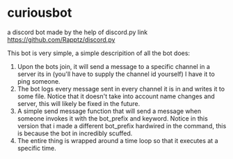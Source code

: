 # curiousbot
a discord bot made by the help of discord.py link https://github.com/Rapptz/discord.py

This bot is very simple, a simple descripition of all the bot does:
1. Upon the bots join, it will send a message to a specific channel in a server its in (you'll have to supply the channel id yourself) I have it to ping someone.
2. The bot logs every message sent in every channel it is in and writes it to some file. Notice that it doesn't take into account name changes and server, this will likely be fixed in the future.
3. A simple send message function that will send a message when someone invokes it with the bot_prefix and keyword. Notice in this version that i made a different bot_prefix hardwired in the command, this is because the bot in incredibly scuffed.
4. The entire thing is wrapped around a time loop so that it executes at a specific time. 


